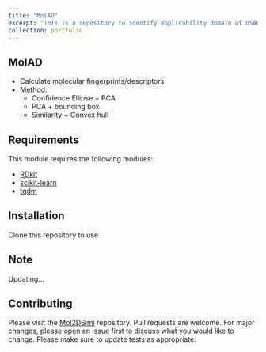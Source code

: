 ```yaml
---
title: "MolAD"
excerpt: "This is a repository to identify applicability domain of QSAR model <br/><img src='/images/MolAD/AD.jpg' width='1000' class='center'>"
collection: portfolio
---
```



## MolAD
- Calculate molecular fingerprints/descriptors
- Method:
    - Confidence Ellipse + PCA
    - PCA + bounding box
    - Similarity + Convex hull


## Requirements

This module requires the following modules:

- [RDkit](https://www.rdkit.org/)
- [scikit-learn](https://scikit-learn.org/stable/)
- [tqdm](https://pypi.org/project/tqdm/)

## Installation
Clone this repository to use

## Note
Updating...

## Contributing

Please visit the [Mol2DSimi](https://github.com/TieuLongPhan/MolAD) repository.
Pull requests are welcome. For major changes, please open an issue first to discuss what you would like to change. Please make sure to update tests as appropriate.

